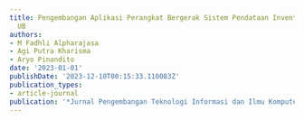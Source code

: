 ```yaml
---
title: Pengembangan Aplikasi Perangkat Bergerak Sistem Pendataan Inventaris UKM FILKOM
  UB
authors:
- M Fadhli Alpharajasa
- Agi Putra Kharisma
- Aryo Pinandito
date: '2023-01-01'
publishDate: '2023-12-10T00:15:33.110083Z'
publication_types:
- article-journal
publication: '*Jurnal Pengembangan Teknologi Informasi dan Ilmu Komputer*'
---
```

